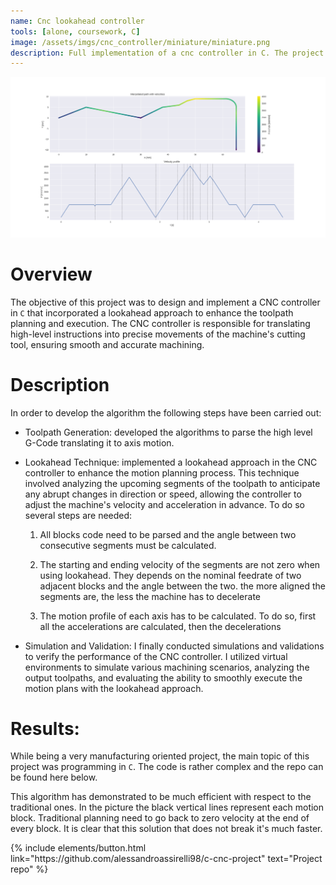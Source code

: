 ```yaml
---
name: Cnc lookahead controller
tools: [alone, coursework, C]
image: /assets/imgs/cnc_controller/miniature/miniature.png
description: Full implementation of a cnc controller in C. The project received maximum grade
---
```



<!-- Google tag (gtag.js) -->
<script async src="https://www.googletagmanager.com/gtag/js?id=G-D6K1WDDD7F"></script>
<script>
  window.dataLayer = window.dataLayer || [];
  function gtag(){dataLayer.push(arguments);}
  gtag('js', new Date());

  gtag('config', 'G-D6K1WDDD7F');
</script>


<!-- Matomo -->
<script>
  var _paq = window._paq = window._paq || [];
  /* tracker methods like "setCustomDimension" should be called before "trackPageView" */
  _paq.push(['trackPageView']);
  _paq.push(['enableLinkTracking']);
  (function() {
    var u="https://alessandroassirelli98.matomo.cloud/";
    _paq.push(['setTrackerUrl', u+'matomo.php']);
    _paq.push(['setSiteId', '2']);
    var d=document, g=d.createElement('script'), s=d.getElementsByTagName('script')[0];
    g.async=true; g.src='//cdn.matomo.cloud/alessandroassirelli98.matomo.cloud/matomo.js'; s.parentNode.insertBefore(g,s);
  })();
</script>
<!-- End Matomo Code -->

![project_idea](/assets/imgs/cnc_controller/1.png)
# Overview

The objective of this project was to design and implement a CNC controller in `C` that incorporated a lookahead approach to enhance the toolpath planning and execution. The CNC controller is responsible for translating high-level instructions into precise movements of the machine's cutting tool, ensuring smooth and accurate machining.

# Description
In order to develop the algorithm the following steps have been carried out:
- Toolpath Generation: developed the algorithms to parse the high level G-Code translating it to axis motion.

- Lookahead Technique: implemented a lookahead approach in the CNC controller to enhance the motion planning process. This technique involved analyzing the upcoming segments of the toolpath to anticipate any abrupt changes in direction or speed, allowing the controller to adjust the machine's velocity and acceleration in advance. To do so several steps are needed:

    1. All blocks code need to be parsed and the angle between two consecutive segments must be calculated.

    2. The starting and ending velocity of the segments are not zero when using lookahead. They depends on the nominal feedrate of two adjacent blocks and the angle between the two. the more aligned the segments are, the less the machine has to decelerate
    
    3. The motion profile of each axis has to be calculated. To do so, first all the accelerations are calculated, then the decelerations

- Simulation and Validation: I finally conducted simulations and validations to verify the performance of the CNC controller. I utilized virtual environments to simulate various machining scenarios, analyzing the output toolpaths, and evaluating the ability to smoothly execute the motion plans with the lookahead approach.

# Results:
While being a very manufacturing oriented project, the main topic of this project was programming in `C`. The code is rather complex and the repo can be found here below.

This algorithm has demonstrated to be much efficient with respect to the traditional ones.
In the picture the black vertical lines represent each motion block. Traditional planning need to go back to zero velocity at the end of every block. It is clear that this solution that does not break it's much faster. 

<div class="flex-parent jc-center">
{% include elements/button.html link="https://github.com/alessandroassirelli98/c-cnc-project" text="Project repo" %}
</div>